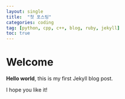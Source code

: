 ```yaml
---
layout: single
title:  "첫 포스팅"
categories: coding
tag: [python, cpp, c++, blog, ruby, jekyll]
toc: true
---
```


# Welcome

**Hello world**, this is my first Jekyll blog post.

I hope you like it!
